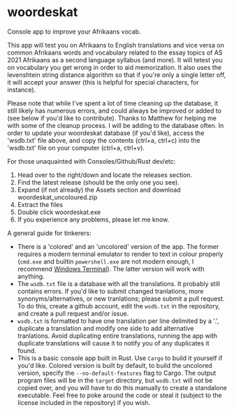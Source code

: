 # woordeskat
Console app to improve your Afrikaans vocab.

This app will test you on Afrikaans to English translations and vice versa on common Afrikaans words and vocabulary related to the essay topics of AS 2021 Afrikaans as a second language syllabus (and more). It will tetest you on vocabulary you get wrong in order to aid memorization. It also uses the levenshtein string distance algorithm so that if you're only a single letter off, it will accept your answer (this is helpful for special characters, for instance).

Please note that while I've spent a lot of time cleaning up the database, it still likely has numerous errors, and could always be improved or added to (see below if you'd like to contribute). Thanks to Matthew for helping me with some of the cleanup process. I will be adding to the database often. In order to update your woordeskat database (if you'd like), access the 'wsdb.txt' file above, and copy the contents (ctrl+a, ctrl+c) into the 'wsdb.txt' file on your computer (ctrl+a, ctrl+v).

For those unaquainted with Consoles/Github/Rust dev/etc: 
1. Head over to the right/down and locate the releases section.
2. Find the latest release (should be the only one you see).
3. Expand (if not already) the Assets section and download woordeskat_uncoloured.zip
4. Extract the files
5. Double click woordeskat.exe
6. If you experience any problems, please let me know.

A general guide for tinkerers:
- There is a 'colored' and an 'uncolored' version of the app. The former requires a modern terminal emulator to render to text in colour properly (`cmd.exe` and builtin `powershell.exe` are not modern enough, I recommend [Windows Terminal](https://www.microsoft.com/store/productId/9N0DX20HK701)). The latter version will work with anything.
- The `wsdb.txt` file is a database with all the translations. It probably still contains errors. If you'd like to submit changed tranlations, more synonyms/alternatives, or new tranlations; please submit a pull request. To do this, create a github account, edit the `wsdb.txt` in the repository, and create a pull request and/or issue.
- `wsdb.txt` is formatted to have one translation per line delimited by a '.', duplicate a translation and modify one side to add alternative tranlations. Avoid duplicating entire translations, running the app with duplicate translations will cause it to notify you of any duplicates it found.
- This is a basic console app built in Rust. Use `Cargo` to build it yourself if you'd like. Colored version is built by default, to build the uncolored version, specify the `--no-default-features` flag to Cargo. The output program files will be in the `target` directory, but `wsdb.txt` will not be copied over, and you will have to do this manually to create a standalone executable. Feel free to poke around the code or steal it (subject to the license included in the repository) if you wish.
